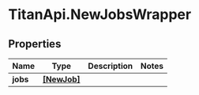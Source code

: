 # TitanApi.NewJobsWrapper

## Properties
Name | Type | Description | Notes
------------ | ------------- | ------------- | -------------
**jobs** | [**[NewJob]**](NewJob.md) |  | 


